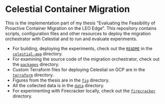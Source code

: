 # Celestial Container Migration

This is the implementation part of my thesis "Evaluating the Feasibility of Proactive Container Migration on the LEO Edge". This repository contains scripts, configuration files and other resources to deploy the migration orchestrator with Celestial and to run and evaluate experiments. 

- For building, deploying the experiments, check out the [`README`](celestial-app/README.md) in the [`celestial-app`](celestial-app) directory.
- For examining the source code of the migration orchestrator, check out the [`packages`](packages) directory.
- Custom Terraform files for deploying Celestial on GCP are in the [`terraform`](terraform) directory.
- Figures from the thesis are in the [`fig`](fig) directory.
- All the collected data is in the [`data`](data) directory.
- For experimenting with Firecracker locally, check out the [`firecracker`](firecracker) directory.